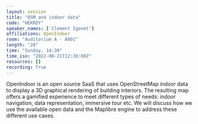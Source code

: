 ```yaml
---
layout: session
title: "OSM and indoor data"
code: "HEKRDY"
speaker_names: ['Clement Igonet']
affiliations: OpenIndoor
room: "Auditorium A - A001"
length: "20"
time: "Sunday, 14:30"
time_iso: "2022-08-21T12:30:00Z"
resources: []
recording: True
---
```


OpenIndoor is an open source SaaS that uses OpenStreetMap indoor data to display a 3D graphical rendering of building interiors. The resulting map offers a gamified experience to meet different types of needs: indoor navigation, data representation, immersive tour etc.
We will discuss how we use the available open data and the Maplibre engine to address these different use cases.

